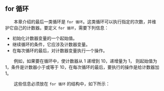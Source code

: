 ## for 循环

&emsp;&emsp;本章介绍的最后一类循环是 `for 循环`。这类循环可以执行指定的次数，并维护它自己的计数器。要定义 `for 循环`，需要下列信息：

* 初始化计数器变量的一个起始值。
* 继续循环的条件，它应涉及计数器变量。
* 在每次循环的最后，对计数器变量执行一个操作。

&emsp;&emsp;例如，如果要在循环中，使计数器从 1 递增到 10，递增量为 1， 则起始值为 1，条件是计数器小于或等于 10，在每次循环的最后，要执行的操作是给计数器加 1。

&emsp;&emsp;这些信息必须放在 `for 循环` 的结构中，如下所示：